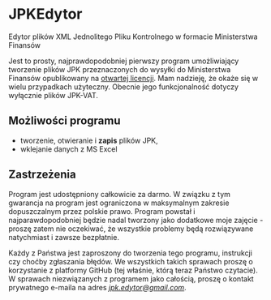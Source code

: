 # JPKEdytor
Edytor plików XML Jednolitego Pliku Kontrolnego w formacie Ministerstwa Finansów

Jest to prosty, najprawdopodobniej pierwszy program umożliwiający tworzenie plików JPK przeznaczonych do wysyłki do Ministerstwa Finansów opublikowany na [otwartej licencji](https://pl.wikipedia.org/wiki/Licencja_otwarta). Mam nadzieję, że okaże się w wielu przypadkach użyteczny. Obecnie jego funkcjonalność dotyczy wyłącznie plików JPK-VAT.
## Możliwości programu
- tworzenie, otwieranie i **zapis** plików JPK,
- wklejanie danych z MS Excel

## Zastrzeżenia
Program jest udostępniony całkowicie za darmo. W związku z tym gwarancja na program jest ograniczona w maksymalnym zakresie dopuszczalnym przez polskie prawo. Program powstał i najparawdopodobniej będzie nadal tworzony jako dodatkowe moje zajęcie - proszę zatem nie oczekiwać, że wszystkie problemy będą rozwiązywane natychmiast i zawsze bezpłatnie.

Każdy z Państwa jest zaproszony do tworzenia tego programu, instrukcji czy choćby zgłaszania błędów. We wszystkich takich sprawach proszę o korzystanie z platformy GitHub (tej właśnie, którą teraz Państwo czytacie). W sprawach niezwiązanych z programem jako całością, proszę o kontakt prywatnego e-maila na adres *jpk.edytor@gmail.com*.
